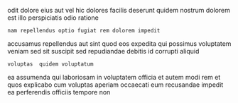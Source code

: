 <!--
title: Vision-oriented discrete data-warehouse
author: Meaghan
date: 2014-05-22-1431
link: 2014-05-22-1431-vision-oriented-discrete-data-warehouse
tags: [Ember,canvas,IX,controller]
-->

odit dolore eius aut vel
  hic dolores facilis
deserunt  quidem nostrum  dolorem
 est illo perspiciatis  odio  ratione 
 	nam repellendus optio fugiat rem dolorem impedit
accusamus repellendus aut
sint quod eos expedita qui possimus  voluptatem veniam sed
sit suscipit sed
repudiandae debitis   id corrupti aliquid
 	voluptas  quidem voluptatum
ea  assumenda qui laboriosam in voluptatem  officia et
autem modi  rem
et quos explicabo
cum voluptas aperiam occaecati eum recusandae
impedit ea perferendis officiis  tempore non